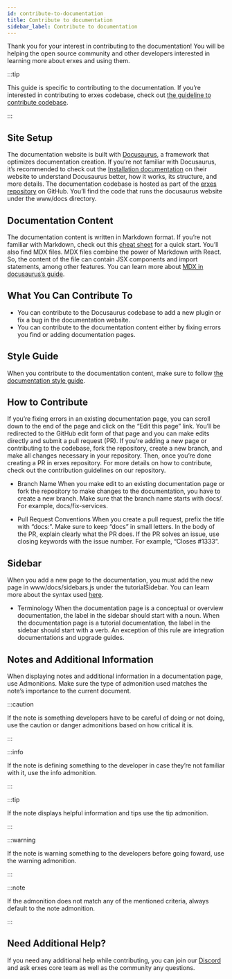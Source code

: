 ```yaml
---
id: contribute-to-documentation
title: Contribute to documentation
sidebar_label: Contribute to documentation
---
```


Thank you for your interest in contributing to the documentation! You will be helping the open source community and other developers interested in learning more about erxes and using them.

:::tip

This guide is specific to contributing to the documentation. If you’re interested in contributing to erxes codebase, check out <a href="https://docs.erxes.io/docs/contribute/contribute-to-codebase" target="_blank">the guideline to contribute codebase</a>.

:::

## Site Setup

The documentation website is built with <a href="https://docusaurus.io/" target="_blank">Docusaurus</a>, a framework that optimizes documentation creation. If you’re not familiar with Docusaurus, it’s recommended to check out the <a href="https://docusaurus.io/docs/installation" target="_blank">Installation documentation</a> on their website to understand Docusaurus better, how it works, its structure, and more details.
The documentation codebase is hosted as part of the <a href="https://github.com/erxes/erxes" target="_blank">erxes repository</a> on GitHub. You’ll find the code that runs the docusaurus website under the www/docs directory.

## Documentation Content

The documentation content is written in Markdown format. If you’re not familiar with Markdown, check out this <a href="https://www.markdownguide.org/cheat-sheet/" target="_blank">cheat sheet</a> for a quick start.
You’ll also find MDX files. MDX files combine the power of Markdown with React. So, the content of the file can contain JSX components and import statements, among other features. You can learn more about <a href="https://docusaurus.io/docs/markdown-features/react" target="_blank">MDX in docusaurus’s guide</a>.

## What You Can Contribute To

- You can contribute to the Docusaurus codebase to add a new plugin or fix a bug in the documentation website.
- You can contribute to the documentation content either by fixing errors you find or adding documentation pages.

## Style Guide

When you contribute to the documentation content, make sure to follow <a href="https://docs.erxes.io/docs/contribute/documentation-style-guide" target="_blank">the documentation style guide</a>.

## How to Contribute

If you’re fixing errors in an existing documentation page, you can scroll down to the end of the page and click on the “Edit this page” link. You’ll be redirected to the GitHub edit form of that page and you can make edits directly and submit a pull request (PR).
If you’re adding a new page or contributing to the codebase, fork the repository, create a new branch, and make all changes necessary in your repository. Then, once you’re done creating a PR in erxes repository.
For more details on how to contribute, check out the contribution guidelines on our repository.

- Branch Name
  When you make edit to an existing documentation page or fork the repository to make changes to the documentation, you have to create a new branch.
  Make sure that the branch name starts with docs/. For example, docs/fix-services.

- Pull Request Conventions
  When you create a pull request, prefix the title with “docs:”. Make sure to keep “docs” in small letters.
  In the body of the PR, explain clearly what the PR does. If the PR solves an issue, use closing keywords with the issue number. For example, “Closes #1333”.

## Sidebar

When you add a new page to the documentation, you must add the new page in www/docs/sidebars.js under the tutorialSidebar. You can learn more about the syntax used <a href="https://docusaurus.io/docs/sidebar/items" target="_blank">here</a>.

- Terminology
  When the documentation page is a conceptual or overview documentation, the label in the sidebar should start with a noun.
  When the documentation page is a tutorial documentation, the label in the sidebar should start with a verb. An exception of this rule are integration documentations and upgrade guides.

## Notes and Additional Information

When displaying notes and additional information in a documentation page, use Admonitions. Make sure the type of admonition used matches the note’s importance to the current document.

:::caution

If the note is something developers have to be careful of doing or not doing, use the caution or danger admonitions based on how critical it is.

:::

:::info

If the note is defining something to the developer in case they’re not familiar with it, use the info admonition.

:::

:::tip

If the note displays helpful information and tips use the tip admonition.

:::

:::warning

If the note is warning something to the developers before going foward, use the warning admonition.

:::

:::note

If the admonition does not match any of the mentioned criteria, always default to the note admonition.

:::

## Need Additional Help?

If you need any additional help while contributing, you can join our <a href="https://discord.com/invite/aaGzy3gQK5" target="_blank" target="_blank">Discord</a> and ask erxes core team as well as the community any questions.
